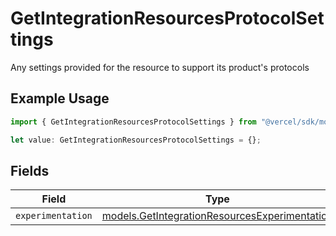 # GetIntegrationResourcesProtocolSettings

Any settings provided for the resource to support its product's protocols

## Example Usage

```typescript
import { GetIntegrationResourcesProtocolSettings } from "@vercel/sdk/models/getintegrationresourcesop.js";

let value: GetIntegrationResourcesProtocolSettings = {};
```

## Fields

| Field                                                                                                | Type                                                                                                 | Required                                                                                             | Description                                                                                          |
| ---------------------------------------------------------------------------------------------------- | ---------------------------------------------------------------------------------------------------- | ---------------------------------------------------------------------------------------------------- | ---------------------------------------------------------------------------------------------------- |
| `experimentation`                                                                                    | [models.GetIntegrationResourcesExperimentation](../models/getintegrationresourcesexperimentation.md) | :heavy_minus_sign:                                                                                   | N/A                                                                                                  |